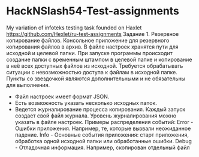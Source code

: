 # HackNSlash54-Test-assignments
My variation of infoteks testing task founded on Haxlet https://github.com/Hexlet/ru-test-assignments
Задание 1. Резервное копирование файлов.
Консольное приложение для резервного копирования файлов в архив.
В файле настроек хранятся пути для исходной и целевой папки.
При запуске программы происходит создание папки с временным штампом в целевой папке и копирование в неё всех доступных файлов из исходной. Требуется обрабатывать ситуации с невозможностью доступа к файлам в исходной папке.
Пункты со звездочкой являются дополнительными и не обязательны для выполнения.
* Файл настроек имеет формат JSON.
* Есть возможность указать несколько исходных папок.
* Ведется журналирование процесса копирования. Каждый запуск создает свой файл журнала. Уровень журналирования можно указать в файле настроек.
Примеры распределения событий:
Error - Ошибки приложения. Например, те, которые вызвали неожиданное падение.
Info - Основные события приложения: старт приложения, обработка одной исходной папки или обработанные ошибки.
Debug - Отладочная информация. Например, скопирован отдельный файл
